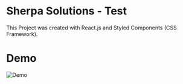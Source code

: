 # Sherpa Solutions - Test

This Project was created with React.js and Styled Components (CSS Framework).

# Demo

![Demo](src/assets/sherpa-demo-gif.gif)
